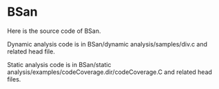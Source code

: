 # BSan 
Here is the source code of BSan.

Dynamic analysis code is in BSan/dynamic analysis/samples/div.c and related head file.

Static analysis code is in BSan/static analysis/examples/codeCoverage.dir/codeCoverage.C and related head files.

